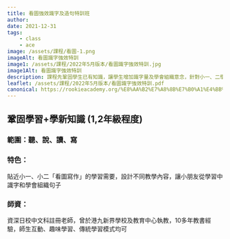```yaml
---
title: 看圖強效識字及造句特訓班
author:
date: 2021-12-31
tags: 
    - class
    - ace
image: /assets/課程/看圖-1.png
imageAlt: 看圖識字強效特訓
image1: /assets/課程/2022年5月版本/看圖識字強效特訓.jpg
image1Alt: 看圖識字強效特訓
description: 課程先鞏固學生已有知識，讓學生增加識字量及學會組織意念，針對小一、二學生「看圖作文」及「記敍文」等弱項傳授寫作技巧，時間、地點、人物、事情、感受、領悟道理、生活主題學習字詞、師資優良、擁有十多年教書經驗日校中文科老師，師生互動性高、學習有趣味，亦都可以遵從家長建議傳統學習模式教法。
leaflet: /assets/課程/2022年5月版本/看圖識字強效特訓.pdf
canonical: https://rookieacademy.org/%E8%AA%B2%E7%A8%8B%E7%B0%A1%E4%BB%8B/%E7%9C%8B%E5%9C%96%E5%BC%B7%E6%95%88%E8%AD%98%E5%AD%97%E5%8F%8A%E9%80%A0%E5%8F%A5%E7%89%B9%E8%A8%93%E7%8F%AD/
---
```



## 鞏固學習+學新知識 (1,2年級程度)

### 範圍：聽、說、讀、寫

### 特色：

貼近小一、小二「看圖寫作」的學習需要，設計不同教學內容，讓小朋友從學習中識字和學會組織句子

### 師資：

資深日校中文科註冊老師，曾於港九新界學校及教育中心執教，10多年教書經驗，師生互動、趣味學習、傳統學習模式均可